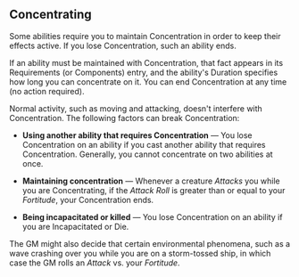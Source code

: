 ## Concentrating

Some abilities require you to maintain Concentration in order to keep their effects active. If you lose Concentration, such an ability ends.

If an ability must be maintained with Concentration, that fact appears in its Requirements (or Components) entry, and the ability's Duration specifies how long you can concentrate on it. You can end Concentration at any time (no action required).

Normal activity, such as moving and attacking, doesn't interfere with Concentration. The following factors can break Concentration:

* **Using another ability that requires Concentration** — You lose Concentration on an ability if you cast another ability that requires Concentration. Generally, you cannot concentrate on two abilities at once.

* **Maintaining concentration** — Whenever a creature *Attacks* you while you are Concentrating, if the *Attack Roll* is greater than or equal to your *Fortitude*, your Concentration ends.

* **Being incapacitated or killed** — You lose Concentration on an ability if you are Incapacitated or Die.

The GM might also decide that certain environmental phenomena, such as a wave crashing over you while you are on a storm-tossed ship, in which case the GM rolls an *Attack* vs. your *Fortitude*.
